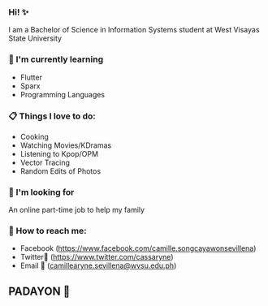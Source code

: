 ### Hi! :sparkles:

I am a Bachelor of Science in Information Systems student
at
West Visayas State University

### :seedling: I'm currently learning
- Flutter
- Sparx
- Programming Languages

### :clipboard: Things I love to do:
- Cooking
- Watching Movies/KDramas
- Listening to Kpop/OPM
- Vector Tracing
- Random Edits of Photos

### :mag_right: I'm looking for
An online part-time job to help my family

### :postbox: How to reach me:
- Facebook (https://www.facebook.com/camille.songcayawonsevillena)
- Twitter:hatched_chick: (https://www.twitter.com/cassaryne)
- Email :e-mail: (camillearyne.sevillena@wvsu.edu.ph)

## PADAYON :leaves:
